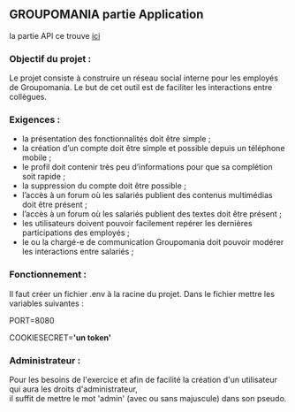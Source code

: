 ## GROUPOMANIA partie Application

la partie API ce trouve [ici](https://github.com/chris91300/OC-P7-back)


### Objectif du projet :

Le projet consiste à construire un réseau social interne pour les employés de Groupomania. Le but de cet outil est de faciliter les interactions entre collègues.



### Exigences : 

- la présentation des fonctionnalités doit être simple ;
- la création d’un compte doit être simple et possible depuis un téléphone mobile ;
- le profil doit contenir très peu d’informations pour que sa complétion soit rapide ;
- la suppression du compte doit être possible ;
- l’accès à un forum où les salariés publient des contenus multimédias doit être présent ;
- l’accès à un forum où les salariés publient des textes doit être présent ;
- les utilisateurs doivent pouvoir facilement repérer les dernières participations des employés ;
- le ou la chargé-e de communication Groupomania doit pouvoir modérer les interactions entre salariés ;



### Fonctionnement :

Il faut créer un fichier .env à la racine du projet.
Dans le fichier mettre les variables suivantes :

PORT=8080  

COOKIESECRET=**'un token'**


### Administrateur :

Pour les besoins de l'exercice et afin de facilité la création d'un utilisateur qui aura les droits d'administrateur,  
il suffit de mettre le mot 'admin' (avec ou sans majuscule) dans son pseudo.  

